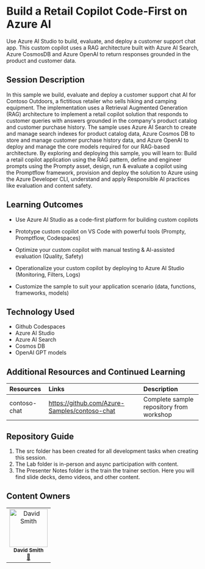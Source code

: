 # Build a Retail Copilot Code-First on Azure AI

Use Azure AI Studio to build, evaluate, and deploy a customer support chat app. This custom copilot uses a RAG architecture built with Azure AI Search, Azure CosmosDB and Azure OpenAI to return responses grounded in the product and customer data.

## Session Description

In this sample we build, evaluate and deploy a customer support chat AI for Contoso Outdoors, a fictitious retailer who sells hiking and camping equipment. The implementation uses a Retrieval Augmented Generation (RAG) architecture to implement a retail copilot solution that responds to customer queries with answers grounded in the company's product catalog and customer purchase history. The sample uses Azure AI Search to create and manage search indexes for product catalog data, Azure Cosmos DB to store and manage customer purchase history data, and Azure OpenAI to deploy and manage the core models required for our RAG-based architecture.
By exploring and deploying this sample, you will learn to: Build a retail copilot application using the RAG pattern, define and engineer prompts using the Prompty asset, design, run & evaluate a copilot using the Promptflow framework, provision and deploy the solution to Azure using the Azure Developer CLI, understand and apply Responsible AI practices like evaluation and content safety.

## Learning Outcomes

* Use Azure AI Studio as a code-first platform for building custom copilots​

* Prototype custom copilot on VS Code with powerful tools (Prompty, Promptflow, Codespaces)​

* Optimize your custom copilot with manual testing & AI-assisted evaluation (Quality, Safety)​

* Operationalize your custom copilot by deploying to Azure AI Studio (Monitoring, Filters, Logs)​

* Customize the sample to suit your application scenario (data, functions, frameworks, models)

## Technology Used

* Github Codespaces
* Azure AI Studio
* Azure AI Search
* Cosmos DB
* OpenAI GPT models

## Additional Resources and Continued Learning

| Resources          | Links                             | Description        |
|:-------------------|:----------------------------------|:-------------------|
| contoso-chat  | https://github.com/Azure-Samples/contoso-chat | Complete sample repository from workshop |

## Repository Guide

1. The src folder has been created for all development tasks when creating this session.
1. The Lab folder is in-person and async participation with content.
1. The Presenter Notes folder is the train the trainer section. Here you will find slide decks, demo videos, and other content.

## Content Owners

<!-- ALL-CONTRIBUTORS-LIST:START - Do not remove or modify this section -->

<table>
<tr>
    <td align="center"><a href="http://learnanalytics.microsoft.com">
        <img src="https://media.licdn.com/dms/image/C4D03AQGMiGWZFIRUKw/profile-displayphoto-shrink_400_400/0/1516235415849?e=1729123200&v=beta&t=VXALfEkkWIwxTqml7vzZX1wRh9NyZLg3H2Ln6RCsjjA" width="100px;" alt="David Smith"/><br />
        <sub><b>David Smith
</b></sub></a><br />
            <a href="https://www.linkedin.com/in/dmsmith/" title="linkedin">📢</a> 
    </td>
</tr></table>

<!-- ALL-CONTRIBUTORS-LIST:END -->


